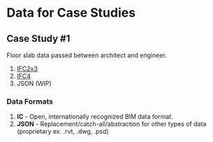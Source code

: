 # Data for Case Studies

## Case Study #1

Floor slab data passed between architect and engineer.

1. [IFC2x3](case1/floorSlabsV2x3.ifc)
2. [IFC4](case1/floorSlabsV4.ifc)
3. JSON (WIP)

### Data Formats

1. **IC** - Open, internationally recognized BIM data format. 
2. **JSON** - Replacement/catch-all/abstraction for other types of data (proprietary ex. .rvt, .dwg, .psd)

